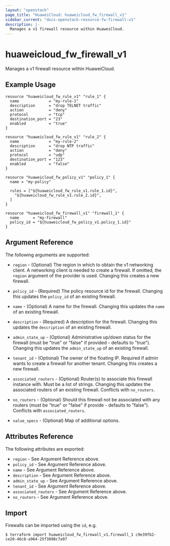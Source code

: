 ```yaml
---
layout: "openstack"
page_title: "HuaweiCloud: huaweicloud_fw_firewall_v1"
sidebar_current: "docs-openstack-resource-fw-firewall-v1"
description: |-
  Manages a v1 firewall resource within HuaweiCloud.
---
```


# huaweicloud\_fw\_firewall_v1

Manages a v1 firewall resource within HuaweiCloud.

## Example Usage

```hcl
resource "huaweicloud_fw_rule_v1" "rule_1" {
  name             = "my-rule-1"
  description      = "drop TELNET traffic"
  action           = "deny"
  protocol         = "tcp"
  destination_port = "23"
  enabled          = "true"
}

resource "huaweicloud_fw_rule_v1" "rule_2" {
  name             = "my-rule-2"
  description      = "drop NTP traffic"
  action           = "deny"
  protocol         = "udp"
  destination_port = "123"
  enabled          = "false"
}

resource "huaweicloud_fw_policy_v1" "policy_1" {
  name = "my-policy"

  rules = ["${huaweicloud_fw_rule_v1.rule_1.id}",
    "${huaweicloud_fw_rule_v1.rule_2.id}",
  ]
}

resource "huaweicloud_fw_firewall_v1" "firewall_1" {
  name      = "my-firewall"
  policy_id = "${huaweicloud_fw_policy_v1.policy_1.id}"
}
```

## Argument Reference

The following arguments are supported:

* `region` - (Optional) The region in which to obtain the v1 networking client.
    A networking client is needed to create a firewall. If omitted, the
    `region` argument of the provider is used. Changing this creates a new
    firewall.

* `policy_id` - (Required) The policy resource id for the firewall. Changing
    this updates the `policy_id` of an existing firewall.

* `name` - (Optional) A name for the firewall. Changing this
    updates the `name` of an existing firewall.

* `description` - (Required) A description for the firewall. Changing this
    updates the `description` of an existing firewall.

* `admin_state_up` - (Optional) Administrative up/down status for the firewall
    (must be "true" or "false" if provided - defaults to "true").
    Changing this updates the `admin_state_up` of an existing firewall.

* `tenant_id` - (Optional) The owner of the floating IP. Required if admin wants
    to create a firewall for another tenant. Changing this creates a new
    firewall.

* `associated_routers` - (Optional) Router(s) to associate this firewall instance
    with. Must be a list of strings. Changing this updates the associated routers
    of an existing firewall. Conflicts with `no_routers`.

* `no_routers` - (Optional) Should this firewall not be associated with any routers
    (must be "true" or "false" if provide - defaults to "false").
    Conflicts with `associated_routers`.

* `value_specs` - (Optional) Map of additional options.

## Attributes Reference

The following attributes are exported:

* `region` - See Argument Reference above.
* `policy_id` - See Argument Reference above.
* `name` - See Argument Reference above.
* `description` - See Argument Reference above.
* `admin_state_up` - See Argument Reference above.
* `tenant_id` - See Argument Reference above.
* `associated_routers` - See Argument Reference above.
* `no_routers` - See Argument Reference above.

## Import

Firewalls can be imported using the `id`, e.g.

```
$ terraform import huaweicloud_fw_firewall_v1.firewall_1 c9e39fb2-ce20-46c8-a964-25f3898c7a97
```

